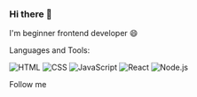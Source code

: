 ### Hi there 👋

I'm beginner frontend developer 😄

Languages and Tools:

![HTML](https://img.shields.io/badge/-HTML-pink)
![CSS](https://img.shields.io/badge/-CSS-green)
![JavaScript](https://img.shields.io/badge/-JS-red)
![React](https://img.shields.io/badge/-React-blue)
![Node.js](https://img.shields.io/badge/-Node.js-tomato)

Follow me

<!--
**Dreem13/Dreem13** is a ✨ _special_ ✨ repository because its `README.md` (this file) appears on your GitHub profile.

Here are some ideas to get you started:

- 🔭 I’m currently working on ...
- 🌱 I’m currently learning ...
- 👯 I’m looking to collaborate on ...
- 🤔 I’m looking for help with ...
- 💬 Ask me about ...
- 📫 How to reach me: ...
- 😄 Pronouns: ...
- ⚡ Fun fact: ...
-->
